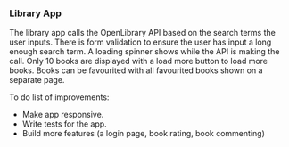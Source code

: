 ### Library App

The library app calls the OpenLibrary API based on the search terms the user inputs. There is form validation to ensure the user has input a long enough search term. A loading spinner shows while the API is making the call. Only 10 books are displayed with a load more button to load more books. Books can be favourited with all favourited books shown on a separate page.

To do list of improvements:
- Make app responsive.
- Write tests for the app.
- Build more features (a login page, book rating, book commenting)